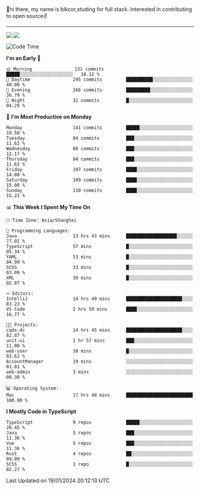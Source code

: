 👋hi there, my name is blkcor,studing for full stack.
Interested in contributing to open source✌️

<hr/>

![](https://github-readme-stats.vercel.app/api?username=blkcor)
<a href="https://github.com/blkcor/github-readme-stats">
    <img align="left" src="https://github-readme-stats.vercel.app/api/top-langs/?username=blkcor&hide=jupyter%20notebook,shaderlab,tex,c%23&langs_count=9" />
</a>


<!--START_SECTION:waka-->
![Code Time](http://img.shields.io/badge/Code%20Time-846%20hrs%2048%20mins-blue)

**I'm an Early 🐤** 

```text
🌞 Morning                131 commits         █████░░░░░░░░░░░░░░░░░░░░   18.12 % 
🌆 Daytime                295 commits         ██████████░░░░░░░░░░░░░░░   40.80 % 
🌃 Evening                266 commits         █████████░░░░░░░░░░░░░░░░   36.79 % 
🌙 Night                  31 commits          █░░░░░░░░░░░░░░░░░░░░░░░░   04.29 % 
```
📅 **I'm Most Productive on Monday** 

```text
Monday                   141 commits         █████░░░░░░░░░░░░░░░░░░░░   19.50 % 
Tuesday                  84 commits          ███░░░░░░░░░░░░░░░░░░░░░░   11.62 % 
Wednesday                88 commits          ███░░░░░░░░░░░░░░░░░░░░░░   12.17 % 
Thursday                 84 commits          ███░░░░░░░░░░░░░░░░░░░░░░   11.62 % 
Friday                   107 commits         ████░░░░░░░░░░░░░░░░░░░░░   14.80 % 
Saturday                 109 commits         ████░░░░░░░░░░░░░░░░░░░░░   15.08 % 
Sunday                   110 commits         ████░░░░░░░░░░░░░░░░░░░░░   15.21 % 
```


📊 **This Week I Spent My Time On** 

```text
🕑︎ Time Zone: Asia/Shanghai

💬 Programming Languages: 
Java                     13 hrs 43 mins      ███████████████████░░░░░░   77.01 % 
TypeScript               57 mins             █░░░░░░░░░░░░░░░░░░░░░░░░   05.34 % 
YAML                     53 mins             █░░░░░░░░░░░░░░░░░░░░░░░░   04.99 % 
SCSS                     33 mins             █░░░░░░░░░░░░░░░░░░░░░░░░   03.09 % 
XML                      30 mins             █░░░░░░░░░░░░░░░░░░░░░░░░   02.87 % 

🔥 Editors: 
IntelliJ                 14 hrs 49 mins      █████████████████████░░░░   83.23 % 
VS Code                  2 hrs 59 mins       ████░░░░░░░░░░░░░░░░░░░░░   16.77 % 

🐱‍💻 Projects: 
cqdx-dc                  14 hrs 45 mins      █████████████████████░░░░   82.87 % 
unit-ui                  1 hr 57 mins        ███░░░░░░░░░░░░░░░░░░░░░░   11.00 % 
web-user                 38 mins             █░░░░░░░░░░░░░░░░░░░░░░░░   03.62 % 
AccountManager           19 mins             ░░░░░░░░░░░░░░░░░░░░░░░░░   01.81 % 
web-admin                3 mins              ░░░░░░░░░░░░░░░░░░░░░░░░░   00.30 % 

💻 Operating System: 
Mac                      17 hrs 48 mins      █████████████████████████   100.00 % 
```

**I Mostly Code in TypeScript** 

```text
TypeScript               9 repos             █████░░░░░░░░░░░░░░░░░░░░   20.45 % 
Java                     5 repos             ███░░░░░░░░░░░░░░░░░░░░░░   11.36 % 
Vue                      5 repos             ███░░░░░░░░░░░░░░░░░░░░░░   11.36 % 
Rust                     4 repos             ██░░░░░░░░░░░░░░░░░░░░░░░   09.09 % 
SCSS                     1 repo              █░░░░░░░░░░░░░░░░░░░░░░░░   02.27 % 
```




 Last Updated on 19/01/2024 20:12:13 UTC
<!--END_SECTION:waka-->


